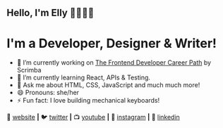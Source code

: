 ## Hello, I'm Elly 👋👩🏼‍💻
# I'm a Developer, Designer & Writer!

- 🔭 I’m currently working on [The Frontend Developer Career Path](https://scrimba.com/learn/frontend) by Scrimba
- 🌱 I’m currently learning React, APIs & Testing.
- 💬 Ask me about HTML, CSS, JavaScript and much much more!
- 😄 Pronouns: she/her
- ⚡ Fun fact: I love building mechanical keyboards!

🏡 [website][website] **|** 
🐦 [twitter][twitter] **|** 
📺 [youtube][youtube] **|** 
📸 [instagram][instagram] **|** 
👔 [linkedin][linkedin]

[website]: https://ellyloel.com
[twitter]: https://twitter.ellyloel.com
[youtube]: https://youtube.ellyloel.com
[instagram]: https://instagram.ellyloel.com
[linkedin]: https://linkedin.ellyloel.com
